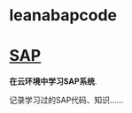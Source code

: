 # leanabapcode
#                               **<u>SAP</u>**

 **在云环境中学习SAP系统**. 

记录学习过的SAP代码、知识......

